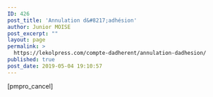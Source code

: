 ```yaml
---
ID: 426
post_title: 'Annulation d&#8217;adhésion'
author: Junior MOISE
post_excerpt: ""
layout: page
permalink: >
  https://lekolpress.com/compte-dadherent/annulation-dadhesion/
published: true
post_date: 2019-05-04 19:10:57
---
```

[pmpro_cancel]